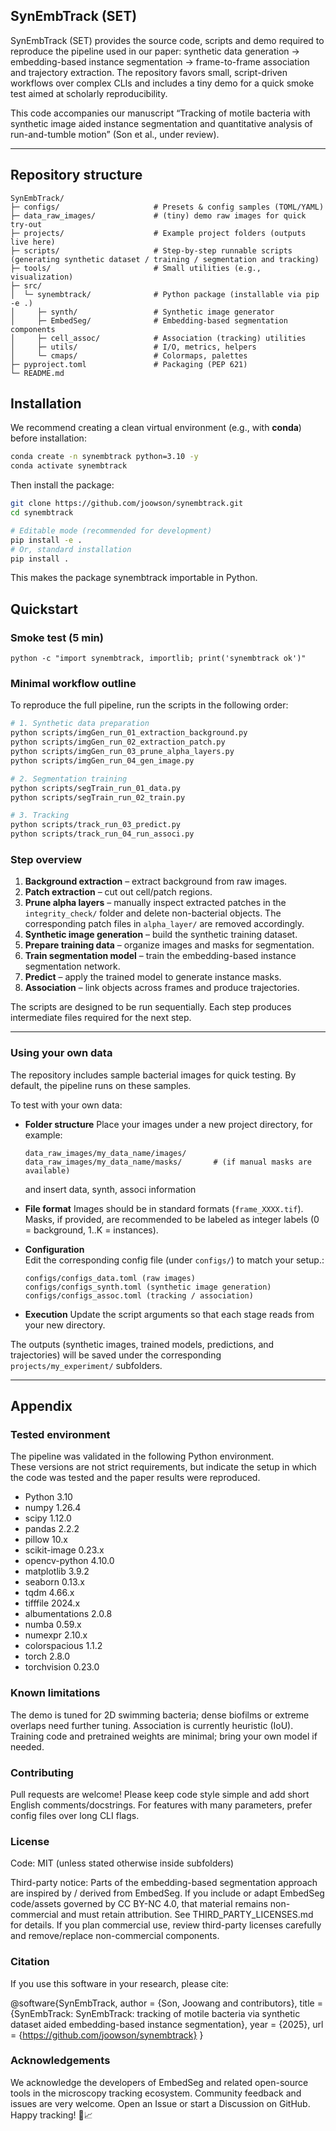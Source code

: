 ## SynEmbTrack (SET)
SynEmbTrack (SET) provides the source code, scripts and demo required to reproduce the pipeline used in our paper: synthetic data generation → embedding-based instance segmentation → frame-to-frame association and trajectory extraction. The repository favors small, script-driven workflows over complex CLIs and includes a tiny demo for a quick smoke test aimed at scholarly reproducibility.

This code accompanies our manuscript “Tracking of motile bacteria with synthetic image aided instance segmentation and quantitative analysis of run-and-tumble motion” (Son et al., under review).

---

## Repository structure
```
SynEmbTrack/
├─ configs/                     # Presets & config samples (TOML/YAML)
├─ data_raw_images/             # (tiny) demo raw images for quick try-out
├─ projects/                    # Example project folders (outputs live here)
├─ scripts/                     # Step-by-step runnable scripts (generating synthetic dataset / training / segmentation and tracking)
├─ tools/                       # Small utilities (e.g., visualization)
├─ src/
│  └─ synembtrack/              # Python package (installable via pip -e .)
│     ├─ synth/                 # Synthetic image generator
│     ├─ EmbedSeg/              # Embedding-based segmentation components
│     ├─ cell_assoc/            # Association (tracking) utilities
│     ├─ utils/                 # I/O, metrics, helpers
│     └─ cmaps/                 # Colormaps, palettes
├─ pyproject.toml               # Packaging (PEP 621)
└─ README.md
```

## Installation

We recommend creating a clean virtual environment (e.g., with **conda**) before installation:

```bash
conda create -n synembtrack python=3.10 -y
conda activate synembtrack
```

Then install the package:

```bash
git clone https://github.com/joowson/synembtrack.git
cd synembtrack

# Editable mode (recommended for development)
pip install -e .
# Or, standard installation
pip install .
```

This makes the package synembtrack importable in Python.


## Quickstart

### Smoke test (5 min)
```
python -c "import synembtrack, importlib; print('synembtrack ok')"
```


### Minimal workflow outline
To reproduce the full pipeline, run the scripts in the following order:

```bash
# 1. Synthetic data preparation
python scripts/imgGen_run_01_extraction_background.py
python scripts/imgGen_run_02_extraction_patch.py
python scripts/imgGen_run_03_prune_alpha_layers.py
python scripts/imgGen_run_04_gen_image.py

# 2. Segmentation training
python scripts/segTrain_run_01_data.py
python scripts/segTrain_run_02_train.py

# 3. Tracking
python scripts/track_run_03_predict.py
python scripts/track_run_04_run_associ.py
````

### Step overview

1. **Background extraction** – extract background from raw images.
2. **Patch extraction** – cut out cell/patch regions.
3. **Prune alpha layers** – manually inspect extracted patches in the `integrity_check/` folder and delete non-bacterial objects. The corresponding patch files in `alpha_layer/` are removed accordingly.
4. **Synthetic image generation** – build the synthetic training dataset.
5. **Prepare training data** – organize images and masks for segmentation.
6. **Train segmentation model** – train the embedding-based instance segmentation network.
7. **Predict** – apply the trained model to generate instance masks.
8. **Association** – link objects across frames and produce trajectories.

The scripts are designed to be run sequentially.
Each step produces intermediate files required for the next step.

---

### Using your own data

The repository includes sample bacterial images for quick testing.
By default, the pipeline runs on these samples.

To test with your own data:

* **Folder structure**
  Place your images under a new project directory, for example:

  ```
  data_raw_images/my_data_name/images/
  data_raw_images/my_data_name/masks/       # (if manual masks are available)
  ```
  and insert data, synth, associ information 

* **File format**
  Images should be in standard formats (`frame_XXXX.tif`).
  Masks, if provided, are recommended to be labeled as integer labels (0 = background, 1..K = instances).

* **Configuration**  
Edit the corresponding config file (under `configs/`) to match your setup.:
  ```
  configs/configs_data.toml (raw images)  
  configs/configs_synth.toml (synthetic image generation)  
  configs/configs_assoc.toml (tracking / association)  
  ```


* **Execution**
  Update the script arguments so that each stage reads from your new directory.

The outputs (synthetic images, trained models, predictions, and trajectories)
will be saved under the corresponding `projects/my_experiment/` subfolders.




---
## Appendix

### Tested environment
  
  The pipeline was validated in the following Python environment.  
  These versions are not strict requirements, but indicate the setup in which the code was tested and the paper results were reproduced.
  
  - Python 3.10
  - numpy 1.26.4
  - scipy 1.12.0
  - pandas 2.2.2
  - pillow 10.x
  - scikit-image 0.23.x
  - opencv-python 4.10.0
  - matplotlib 3.9.2
  - seaborn 0.13.x
  - tqdm 4.66.x
  - tifffile 2024.x
  - albumentations 2.0.8
  - numba 0.59.x
  - numexpr 2.10.x
  - colorspacious 1.1.2
  - torch 2.8.0
  - torchvision 0.23.0
  


### Known limitations
  
  The demo is tuned for 2D swimming bacteria; dense biofilms or extreme overlaps need further tuning.
  Association is currently heuristic (IoU).
  Training code and pretrained weights are minimal; bring your own model if needed.


### Contributing
  
  Pull requests are welcome!
  Please keep code style simple and add short English comments/docstrings.
  For features with many parameters, prefer config files over long CLI flags.

### License

  Code: MIT (unless stated otherwise inside subfolders)
  
  Third-party notice: Parts of the embedding-based segmentation approach are inspired by / derived from EmbedSeg. If you include or adapt EmbedSeg code/assets governed by CC BY-NC 4.0, that material remains non-commercial and must retain attribution. See THIRD_PARTY_LICENSES.md for details. If you plan commercial use, review third-party licenses carefully and remove/replace non-commercial components.

### Citation

  If you use this software in your research, please cite:
  
  @software{SynEmbTrack,
    author  = {Son, Joowang and contributors},
    title   = {SynEmbTrack: SynEmbTrack: tracking of motile bacteria via synthetic dataset aided embedding-based instance segmentation},
    year    = {2025},
    url     = {https://github.com/joowson/synembtrack}
  }


### Acknowledgements

We acknowledge the developers of EmbedSeg and related open-source tools in the microscopy tracking ecosystem. Community feedback and issues are very welcome.
Open an Issue or start a Discussion on GitHub. Happy tracking! 🦠📈
